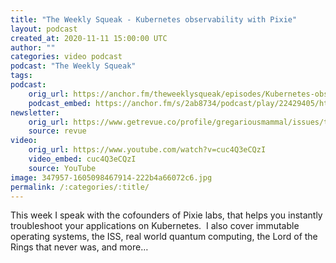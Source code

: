 ```yaml
---
title: "The Weekly Squeak - Kubernetes observability with Pixie"
layout: podcast
created_at: 2020-11-11 15:00:00 UTC
author: ""
categories: video podcast
podcast: "The Weekly Squeak"
tags: 
podcast:
    orig_url: https://anchor.fm/theweeklysqueak/episodes/Kubernetes-observability-with-Pixie-emb08t
    podcast_embed: https://anchor.fm/s/2ab8734/podcast/play/22429405/https%3A%2F%2Fd3ctxlq1ktw2nl.cloudfront.net%2Fstaging%2F2020-10-11%2F1d4dd5b6-91f1-c1a6-c755-02946050da01.mp3
newsletter:
    orig_url: https://www.getrevue.co/profile/gregariousmammal/issues/the-weekly-squeak-kubernetes-observability-with-pixie-291272
    source: revue    
video:
    orig_url: https://www.youtube.com/watch?v=cuc4Q3eCQzI
    video_embed: cuc4Q3eCQzI
    source: YouTube   
image: 347957-1605098467914-222b4a66072c6.jpg
permalink: /:categories/:title/
---
```

This week I speak with the cofounders of Pixie labs, that helps you instantly troubleshoot your applications on Kubernetes. &nbsp;I also cover immutable operating systems, the ISS, real world quantum computing, the Lord of the Rings that never was, and more…